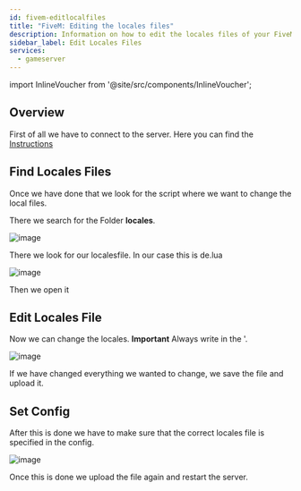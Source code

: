 ```yaml
---
id: fivem-editlocalfiles
title: "FiveM: Editing the locales files"
description: Information on how to edit the locales files of your FiveM server from ZAP-Hosting - ZAP-Hosting.com documentation
sidebar_label: Edit Locales Files
services:
  - gameserver
---
```


import InlineVoucher from '@site/src/components/InlineVoucher';

<InlineVoucher />

## Overview

First of all we have to connect to the server.
Here you can find the [Instructions](gameserver-ftpaccess.md)

## Find Locales Files
Once we have done that we look for the script where we want to change the local files.

There we search for the Folder **locales**.

![image](https://screensaver01.zap-hosting.com/index.php/s/TZWqpA6QBRRBcnt/preview)

There we look for our localesfile. In our case this is de.lua

![image](https://screensaver01.zap-hosting.com/index.php/s/LHZXnXxXFYznCB9/preview)

Then we open it

## Edit Locales File

Now we can change the locales.
**Important** Always write in the '.

![image](https://screensaver01.zap-hosting.com/index.php/s/JzZebKQPJsE2B93/preview)

If we have changed everything we wanted to change, we save the file and upload it.

## Set Config

After this is done we have to make sure that the correct locales file is specified in the config.

![image](https://screensaver01.zap-hosting.com/index.php/s/4Sanr6qbRKM7fPo/preview)

Once this is done we upload the file again and restart the server.

